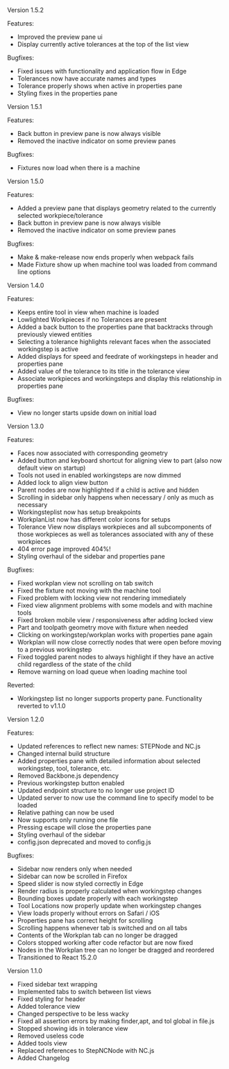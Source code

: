 Version 1.5.2

Features:

- Improved the preview pane ui
- Display currently active tolerances at the top of the list view

Bugfixes:

- Fixed issues with functionality and application flow in Edge
- Tolerances now have accurate names and types
- Tolerance properly shows when active in properties pane
- Styling fixes in the properties pane

Version 1.5.1

Features:

- Back button in preview pane is now always visible
- Removed the inactive indicator on some preview panes

Bugfixes:

- Fixtures now load when there is a machine

Version 1.5.0

Features:

- Added a preview pane that displays geometry related to the currently selected workpiece/tolerance
- Back button in preview pane is now always visible
- Removed the inactive indicator on some preview panes

Bugfixes:

- Make & make-release now ends properly when webpack fails
- Made Fixture show up when machine tool was loaded from command line options

Version 1.4.0

Features:

- Keeps entire tool in view when machine is loaded
- Lowlighted Workpieces if no Tolerances are present
- Added a back button to the properties pane that backtracks through previously viewed entities
- Selecting a tolerance highlights relevant faces when the associated workingstep is active
- Added displays for speed and feedrate of workingsteps in header and properties pane
- Added value of the tolerance to its title in the tolerance view
- Associate workpieces and workingsteps and display this relationship in properties pane

Bugfixes:

- View no longer starts upside down on initial load

Version 1.3.0

Features:

- Faces now associated with corresponding geometry
- Added button and keyboard shortcut for aligning view to part (also now default view on startup)
- Tools not used in enabled workingsteps are now dimmed
- Added lock to align view button
- Parent nodes are now highlighted if a child is active and hidden
- Scrolling in sidebar only happens when necessary / only as much as necessary
- Workingsteplist now has setup breakpoints
- WorkplanList now has different color icons for setups
- Tolerance View now displays workpieces and all subcomponents of those workpieces as well as tolerances associated with any of these workpieces
- 404 error page improved 404%!
- Styling overhaul of the sidebar and properties pane

Bugfixes:

- Fixed workplan view not scrolling on tab switch
- Fixed the fixture not moving with the machine tool
- Fixed problem with locking view not rendering immediately
- Fixed view alignment problems with some models and with machine tools
- Fixed broken mobile view / responsiveness after adding locked view
- Part and toolpath geometry move with fixture when needed
- Clicking on workingstep/workplan works with properties pane again
- Workplan will now close correctly nodes that were open before moving to a previous workingstep
- Fixed toggled parent nodes to always highlight if they have an active child regardless
of the state of the child
- Remove warning on load queue when loading machine tool

Reverted:

- Workingstep list no longer supports property pane. Functionality reverted to v1.1.0

Version 1.2.0

Features:

- Updated references to reflect new names: STEPNode and NC.js
- Changed internal build structure
- Added properties pane with detailed information about selected workingstep, tool, tolerance, etc.
- Removed Backbone.js dependency
- Previous workingstep button enabled
- Updated endpoint structure to no longer use project ID
- Updated server to now use the command line to specify model to be loaded
- Relative pathing can now be used
- Now supports only running one file
- Pressing escape will close the properties pane
- Styling overhaul of the sidebar
- config.json deprecated and moved to config.js

Bugfixes:

- Sidebar now renders only when needed
- Sidebar can now be scrolled in Firefox
- Speed slider is now styled correctly in Edge
- Render radius is properly calculated when workingstep changes
- Bounding boxes update properly with each workingstep
- Tool Locations now properly update when workingstep changes
- View loads properly without errors on Safari / iOS
- Properties pane has correct height for scrolling
- Scrolling happens whenever tab is switched and on all tabs
- Contents of the Workplan tab can no longer be dragged
- Colors stopped working after code refactor but are now fixed
- Nodes in the Workplan tree can no longer be dragged and reordered
- Transitioned to React 15.2.0

Version 1.1.0

- Fixed sidebar text wrapping
- Implemented tabs to switch between list views
- Fixed styling for header
- Added tolerance view
- Changed perspective to be less wacky
- Fixed all assertion errors by making finder,apt, and tol global in file.js
- Stopped showing ids in tolerance view
- Removed useless code
- Added tools view
- Replaced references to StepNCNode with NC.js
- Added Changelog
